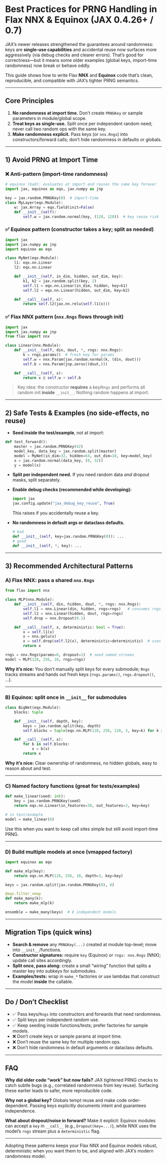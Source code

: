 # Best Practices for PRNG Handling in Flax NNX & Equinox (JAX 0.4.26+ / 0.7)

JAX’s newer releases strengthened the guarantees around randomness: keys are **single-use capabilities** and accidental reuse now surfaces more aggressively (via debug checks and clearer errors). That’s good for correctness—but it means some older examples (global keys, import-time randomness) now break or behave oddly.

This guide shows how to write Flax **NNX** and **Equinox** code that’s clean, reproducible, and compatible with JAX’s tighter PRNG semantics.

---

## Core Principles

1. **No randomness at import time.** Don’t create `PRNGKey` or sample parameters in module/global scope.
2. **Treat keys as single-use.** Split once per independent random need; never call two random ops with the same key.
3. **Make randomness explicit.** Pass keys (or `nnx.Rngs`) into constructors/forward calls; don’t hide randomness in defaults or globals.

---

## 1) Avoid PRNG at Import Time

### ❌ Anti-pattern (import-time randomness)

```python
# equinox (bad): evaluates at import and reuses the same key forever
import jax, equinox as eqx, jax.numpy as jnp

key = jax.random.PRNGKey(0)  # import-time
class MyLayer(eqx.Module):
    w: jax.Array = eqx.field(init=False)
    def __init__(self):
        self.w = jax.random.normal(key, (128, 128))  # key reuse risk
```

### ✅ Equinox pattern (constructor takes a key; split as needed)

```python
import jax
import jax.numpy as jnp
import equinox as eqx

class MyNet(eqx.Module):
    l1: eqx.nn.Linear
    l2: eqx.nn.Linear

    def __init__(self, in_dim, hidden, out_dim, key):
        k1, k2 = jax.random.split(key, 2)
        self.l1 = eqx.nn.Linear(in_dim, hidden, key=k1)
        self.l2 = eqx.nn.Linear(hidden, out_dim, key=k2)

    def __call__(self, x):
        return self.l2(jax.nn.relu(self.l1(x)))
```

### ✅ Flax NNX pattern (`nnx.Rngs` flows through init)

```python
import jax
import jax.numpy as jnp
from flax import nnx

class Linear(nnx.Module):
    def __init__(self, din, dout, *, rngs: nnx.Rngs):
        k = rngs.params()  # fresh key for params
        self.w = nnx.Param(jax.random.normal(k, (din, dout)))
        self.b = nnx.Param(jnp.zeros((dout,)))

    def __call__(self, x):
        return x @ self.w + self.b
```

> Key idea: the constructor **requires** a key/`Rngs` and performs all random init **inside** `__init__`. Nothing random happens at import.

---

## 2) Safe Tests & Examples (no side-effects, no reuse)

* **Seed inside the test/example**, not at import:

```python
def test_forward():
    master = jax.random.PRNGKey(42)
    model_key, data_key = jax.random.split(master)
    model = MyNet(in_dim=32, hidden=64, out_dim=10, key=model_key)
    x = jax.random.normal(data_key, (8, 32))
    y = model(x)
```

* **Split per independent need.** If you need random data *and* dropout masks, split separately.

* **Enable debug checks (recommended while developing):**

  ```python
  import jax
  jax.config.update("jax_debug_key_reuse", True)
  ```

  This raises if you accidentally reuse a key.

* **No randomness in default args or dataclass defaults.**

  ```python
  # bad
  def __init__(self, key=jax.random.PRNGKey(0)): ...
  # good
  def __init__(self, *, key): ...
  ```

---

## 3) Recommended Architectural Patterns

### A) Flax NNX: pass a shared `nnx.Rngs`

```python
from flax import nnx

class MLP(nnx.Module):
    def __init__(self, din, hidden, dout, *, rngs: nnx.Rngs):
        self.l1 = nnx.Linear(din, hidden, rngs=rngs)   # consumes rngs.params()
        self.l2 = nnx.Linear(hidden, dout, rngs=rngs)
        self.drop = nnx.Dropout(0.1)

    def __call__(self, x, deterministic: bool = True):
        x = self.l1(x)
        x = nnx.gelu(x)
        x = self.drop(self.l2(x), deterministic=deterministic)  # uses rngs.dropout()
        return x

rngs = nnx.Rngs(params=0, dropout=1)  # seed named streams
model = MLP(128, 256, 10, rngs=rngs)
```

**Why it’s nice:** You don’t manually split keys for every submodule; `Rngs` tracks streams and hands out fresh keys (`rngs.params()`, `rngs.dropout()`, …).

---

### B) Equinox: split once in `__init__` for submodules

```python
class BigNet(eqx.Module):
    blocks: tuple

    def __init__(self, depth, key):
        keys = jax.random.split(key, depth)
        self.blocks = tuple(eqx.nn.MLP(128, 256, 128, 3, key=k) for k in keys)

    def __call__(self, x):
        for b in self.blocks:
            x = b(x)
        return x
```

**Why it’s nice:** Clear ownership of randomness, no hidden globals, easy to reason about and test.

---

### C) Named factory functions (great for tests/examples)

```python
def make_linear(seed: int):
    key = jax.random.PRNGKey(seed)
    return eqx.nn.Linear(in_features=30, out_features=3, key=key)

# in test/example
model = make_linear(0)
```

Use this when you want to keep call sites simple but still avoid import-time PRNG.

---

### D) Build multiple models at once (vmapped factory)

```python
import equinox as eqx

def make_mlp(key):
    return eqx.nn.MLP(128, 256, 10, depth=3, key=key)

keys = jax.random.split(jax.random.PRNGKey(0), 8)

@eqx.filter_vmap
def make_many(k):
    return make_mlp(k)

ensemble = make_many(keys)  # 8 independent models
```

---

## Migration Tips (quick wins)

* **Search & remove** any `PRNGKey(...)` created at module top-level; move into `__init__`/functions.
* **Constructor signatures:** require `key` (Equinox) or `rngs: nnx.Rngs` (NNX); update call sites accordingly.
* **Split once, pass along:** create a small “wiring” function that splits a master key into subkeys for submodules.
* **Examples/tests:** wrap in `make_*` factories or use lambdas that construct the model **inside** the callable.

---

## Do / Don’t Checklist

* ✅ Pass keys/`Rngs` into constructors and forwards that need randomness.
* ✅ Split keys per independent random use.
* ✅ Keep seeding inside functions/tests; prefer factories for sample models.
* ❌ Don’t create keys or sample params at import time.
* ❌ Don’t reuse the same key for multiple random ops.
* ❌ Don’t hide randomness in default arguments or dataclass defaults.

---

## FAQ

**Why did older code “work” but now fails?**
JAX tightened PRNG checks to catch subtle bugs (e.g., correlated randomness from key reuse). Surfacing these earlier leads to safer, more reproducible code.

**Why not a global key?**
Globals tempt reuse and make code order-dependent. Passing keys explicitly documents intent and guarantees independence.

**What about dropout/noise in forward?**
Make it explicit: Equinox modules can accept a `key` in `__call__` (e.g., `Dropout(key=...)`), while NNX uses the model’s `rngs` stream plus a `deterministic` flag.

---

Adopting these patterns keeps your Flax NNX and Equinox models robust, deterministic when you want them to be, and aligned with JAX’s modern randomness model.
